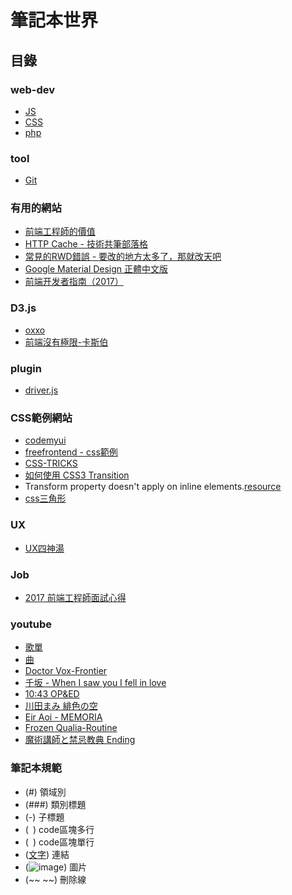 # 筆記本世界

## 目錄
### web-dev
- [JS](/web-dev/js.md)
- [CSS](/web-dev/css.md)
- [php](/web-dev/php.md)

### tool
- [Git](/tool/git.md)

### 有用的網站
- [前端工程師的價值](http://huli.logdown.com/posts/1655457-front-end-engineer-where-is-the-value)
- [HTTP Cache - 技術共筆部落格](https://blog.techbridge.cc/2017/06/17/cache-introduction/)
- [常見的RWD錯誤 - 要改的地方太多了，那就改天吧](https://blog.user.today/rwd-mistake/)
- [Google Material Design 正體中文版](https://wcc723.gitbooks.io/google_design_translate/)
- [前端开发者指南（2017）](https://sqrtthree.gitbooks.io/front-end-handbook-2017/content/)

### D3.js
- [oxxo](http://www.oxxostudio.tw/list.html)
- [前端沒有極限-卡斯伯](https://wcc723.github.io/d3js/2014/10/29/Ironman-30-days-30/)

### plugin
- [driver.js](http://kamranahmed.info/driver#singl-element-no-popover)

### CSS範例網站
- [codemyui](https://codemyui.com/)
- [freefrontend - css範例](http://freefrontend.com/)
- [CSS-TRICKS](https://css-tricks.com/)
- [如何使用 CSS3 Transition](http://blog.fukuball.com/css3-transition/)
- Transform property doesn't apply on inline elements.[resource](https://stackoverflow.com/questions/24961795/how-can-i-use-css3-transform-on-a-span)
- [css三角形](http://yincheng.site/css-triangle)

### UX
- [UX四神湯](https://medium.com/uxeastmeetswest)

### Job
- [2017 前端工程師面試心得](https://medium.com/dezchuang/%E7%B6%B2%E9%A0%81%E5%89%8D%E7%AB%AF%E5%B7%A5%E7%A8%8B%E5%B8%AB%E8%BD%89%E8%81%B7-%E5%8F%B0%E5%8C%97-14-%E9%96%93%E9%9D%A2%E8%A9%A6%E5%BF%83%E5%BE%97-41e99def87e9
)

### youtube
- [歌單](https://www.youtube.com/playlist?list=PLI1e8pLaG0nkUL9ziigpHDWT5ScJPactz)
- [曲](https://www.youtube.com/playlist?list=PLI1e8pLaG0nlcdlEiyW8HYNdwH4e-H5uh)
- [Doctor Vox-Frontier](https://www.youtube.com/watch?v=ee1Z1QBm6YY)
- [千坂 - When I saw you I fell in love](https://www.youtube.com/watch?v=rDNkRFvZPwY)
- [10:43 OP&ED](https://www.youtube.com/watch?v=z1Mm2dOx1Ks)
- [川田まみ 緋色の空 ](https://www.youtube.com/watch?v=Yh0K7SxERHw)
- [Eir Aoi - MEMORIA](https://www.youtube.com/watch?v=9Smub2xU9Xc)
- [Frozen Qualia-Routine ](https://www.youtube.com/watch?v=OKicFLo_bRU)
- [魔術講師と禁忌教典 Ending ](https://www.youtube.com/watch?v=V6D4V6vp8OA)

### 筆記本規範
- (#) 領域別
- (###) 類別標題
- (-) 子標題
- (``` ```) code區塊多行
- (` `) code區塊單行
- ([文字](www.google.com)) 連結
- (![image](http://i.imgur.com/)) 圖片
- (~~ ~~) 刪除線
